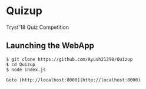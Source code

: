 # Quizup
Tryst'18 Quiz Competition

## Launching the WebApp
```
$ git clone https://github.com/Ayush21298/Quizup
$ cd Quizup
$ node index.js

Goto [http://localhost:8000](http://localhost:8000)
```
